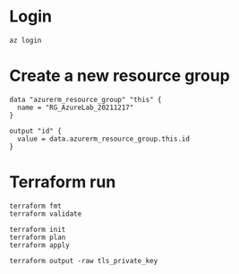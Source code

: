 
# Login

```
az login
```

# Create a new resource group

```
data "azurerm_resource_group" "this" {
  name = "RG_AzureLab_20211217"
}

output "id" {
  value = data.azurerm_resource_group.this.id
}
```

# Terraform run

```
terraform fmt
terraform validate

terraform init
terraform plan
terraform apply

terraform output -raw tls_private_key
```
